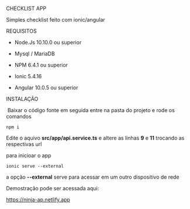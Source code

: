 CHECKLIST APP

Simples checklist feito com ionic/angular

REQUISITOS

- Node.Js 10.10.0 ou superior

- Mysql / MariaDB 

- NPM  6.4.1 ou superior

- Ionic 5.4.16

- Angular 10.0.5 ou superior

  



INSTALAÇÃO

​	Baixar o código fonte em seguida entre na pasta do projeto e rode os comandos

```shell
npm i
```

Edite o aquivo **src/app/api.service.ts** e altere as linhas **9** e **11** trocando as respectivas url

para inicioar o app

```shell
ionic serve --external
```

a opção **--external** serve para acessar em um outro dispositivo de rede 



Demostração pode ser acessada aqui:

https://ninja-ap.netlify.app
